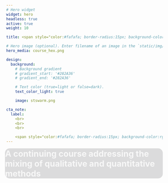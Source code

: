 ```yaml
---
# Hero widget
widget: hero
headless: true
active: true
weight: 10

title: <span style="color:#fafafa; border-radius:15px; background-color:rgba(29, 31, 37, 0.4); padding:0.5px; margin-left:-4px; color:#f7f7f7; display:inline-block; margin-left:-4px; font-size:40.0pt; backdrop-filter:blur(0.5px);"><b>EDP 618</b></span>

# Hero image (optional). Enter filename of an image in the `static/img/` folder.
hero_media: course_hex.png

design:
  background:
    # Background gradient
    # gradient_start: '#282A36'
    # gradient_end: '#282A36'

    # Text color (true=light or false=dark).
    text_color_light: true

    image: stswarm.png

cta_note:
  label:
    <br>
    <br>
    <br>

    <span style="color:#fafafa; border-radius:15px; background-color:rgba(29, 31, 37, 0.4); padding:0.5px; margin-left:-4px; color:#f7f7f7; display:inline-block; margin-left:-4px; font-size:18.0pt; backdrop-filter:blur(0.5px);"><b>Fall 2022</b></span>
---
```


<span style="border-radius:15px; background-color:rgba(29, 31, 37, 0.15); padding:0.5px; margin-left:-4px; color:#f7f7f7; display:inline-block; font-size:20.0pt; backdrop-filter:blur(0.5px); "><b>A continuing course addressing the mixing of qualitative and quantitative methods</b></span>
